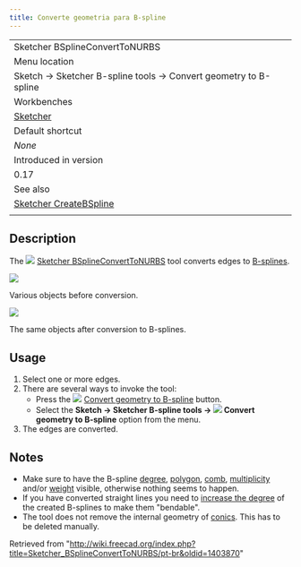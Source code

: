 ```yaml
---
title: Converte geometria para B-spline
---
```

|  |
| --- |
| Sketcher BSplineConvertToNURBS |
| Menu location |
| Sketch → Sketcher B-spline tools → Convert geometry to B-spline |
| Workbenches |
| [Sketcher](/Sketcher_Workbench "Sketcher Workbench") |
| Default shortcut |
| *None* |
| Introduced in version |
| 0.17 |
| See also |
| [Sketcher CreateBSpline](/Sketcher_CreateBSpline "Sketcher CreateBSpline") |
|  |

## Description

The ![](/images/Sketcher_BSplineConvertToNURBS.svg) [Sketcher BSplineConvertToNURBS](/Sketcher_BSplineConvertToNURBS "Sketcher BSplineConvertToNURBS") tool converts edges to [B-splines](/B-Splines "B-Splines").

![](/images/Sketcher_BSplineConvertToNurb.png)

Various objects before conversion.

![](/images/Sketcher_BSplineConvertToNurb1.png)

The same objects after conversion to B-splines.

## Usage

1. Select one or more edges.
2. There are several ways to invoke the tool:
   * Press the ![](/images/Sketcher_BSplineConvertToNURBS.svg) [Convert geometry to B-spline](/Sketcher_BSplineConvertToNURBS "Sketcher BSplineConvertToNURBS") button.
   * Select the **Sketch → Sketcher B-spline tools → ![](/images/Sketcher_BSplineConvertToNURBS.svg) Convert geometry to B-spline** option from the menu.
3. The edges are converted.

## Notes

* Make sure to have the B-spline [degree](/Sketcher_BSplineDegree "Sketcher BSplineDegree"), [polygon](/Sketcher_BSplinePolygon "Sketcher BSplinePolygon"), [comb](/Sketcher_BSplineComb "Sketcher BSplineComb"), [multiplicity](/Sketcher_BSplineKnotMultiplicity "Sketcher BSplineKnotMultiplicity") and/or [weight](/Sketcher_BSplinePoleWeight "Sketcher BSplinePoleWeight") visible, otherwise nothing seems to happen.
* If you have converted straight lines you need to [increase the degree](/Sketcher_BSplineIncreaseDegree "Sketcher BSplineIncreaseDegree") of the created B-splines to make them "bendable".
* The tool does not remove the internal geometry of [conics](/Sketcher_Workbench#Sketcher_CompCreateConic "Sketcher Workbench"). This has to be deleted manually.

Retrieved from "<http://wiki.freecad.org/index.php?title=Sketcher_BSplineConvertToNURBS/pt-br&oldid=1403870>"